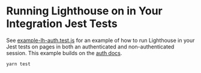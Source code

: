 # Running Lighthouse on in Your Integration Jest Tests

See [example-lh-auth.test.js](./example-lh-auth.test.js) for an example of how to run Lighthouse in your Jest tests on pages in both an authenticated and non-authenticated session. This example builds on the [auth docs](../auth).

```sh
yarn test
```
